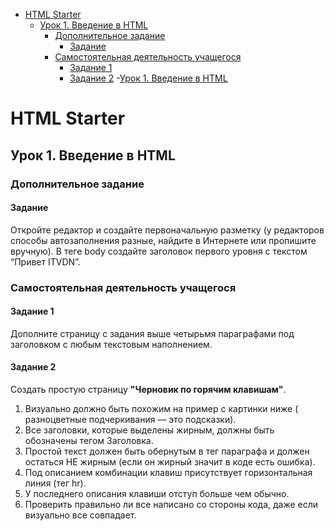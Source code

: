 - [HTML Starter](#html-starter)
  - [Урок 1. Введение в HTML](#урок-1-введение-в-html)
    - [Дополнительное задание](#дополнительное-задание)
      - [Задание](#задание)
    - [Самостоятельная деятельность учащегося](#самостоятельная-деятельность-учащегося)
      - [Задание 1](#задание-1)
      - [Задание 2](#задание-2)
  -[Урок 1. Введение в HTML](#урок-1-введение-в-html) 
# HTML Starter

## Урок 1. Введение в HTML

### Дополнительное задание

#### Задание

Откройте редактор и создайте первоначальную разметку (у редакторов способы автозаполнения разные, найдите в Интернете или пропишите вручную). В теге body создайте заголовок первого уровня с текстом “Привет ITVDN”.

### Самостоятельная деятельность учащегося
#### Задание 1
Дополните страницу с задания выше четырьмя параграфами под заголовком с любым текстовым наполнением.
#### Задание 2
Создать простую страницу **"Черновик по горячим клавишам"**.
  1. Визуально должно быть похожим на пример с картинки ниже ( разноцветные подчеркивания — это подсказки).
  2. Все заголовки, которые выделены жирным, должны быть обозначены тегом Заголовка.
  3. Простой текст должен быть обернутым в тег параграфа и должен остаться НЕ жирным (если он жирный значит в коде есть ошибка).
  4. Под описанием комбинации клавиш присутствует горизонтальная линия (тег hr).
  5. У последнего описания клавиши отступ больше чем обычно.
  6. Проверить правильно ли все написано со стороны кода, даже если визуально все совпадает.
